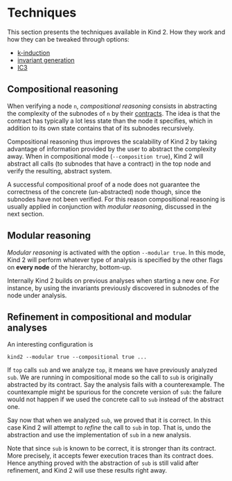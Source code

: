 # Techniques

This section presents the techniques available in Kind 2. How they work and how they can be tweaked through options:

* [k-induction](./2_kinduction.md#k-induction)
* [invariant generation](./3_invgen.md#invariant-generation)
* [IC3](./4_ic3.md#ic3)



## Compositional reasoning

When verifying a node `n`, *compositional reasoning* consists in abstracting
the complexity of the subnodes of `n` by their
[contracts](./../9_other/contract_semantics.md#contract-semantics). The idea is
that the contract has typically a lot less state than the node it specifies,
which in addition to its own state contains that of its subnodes recursively.

Compositional reasoning thus improves the scalability of Kind 2 by taking
advantage of information provided by the user to abstract the complexity away.
When in compositional mode (`--composition true`), Kind 2 will abstract all
calls (to subnodes that have a contract) in the top node and verify the
resulting, abstract system.


A successful compositional proof of a node does not guarantee the correctness
of the concrete (un-abstracted) node though, since the subnodes have not been
verified. For this reason compositional reasoning is usually applied in
conjunction with *modular reasoning*, discussed in the next section.



## Modular reasoning

*Modular reasoning* is activated with the option `--modular true`. In this
mode, Kind 2 will perform whatever type of analysis is specified by the other
flags on **every node** of the hierarchy, bottom-up.

Internally Kind 2 builds on previous analyses when starting a new one. For
instance, by using the invariants previously discovered in subnodes of the node
under analysis.


## Refinement in compositional and modular analyses

An interesting configuration is
```
kind2 --modular true --compositional true ...
```

If `top` calls `sub` and we analyze `top`, it means we have previously analyzed
`sub`. We are running in compositional mode so the call to `sub` is originally
abstracted by its contract.
Say the analysis fails with a counterexample. The countexample might be
spurious for the concrete version of `sub`: the failure would not happen if we
used the concrete call to `sub` instead of the abstract one.

Say now that when we analyzed `sub`, we proved that it is correct. In this case
Kind 2 will attempt to *refine* the call to `sub` in top. That is, undo the
abstraction and use the implementation of `sub` in a new analysis.

Note that since `sub` is known to be correct, it is stronger than its contract.
More precisely, it accepts fewer execution traces than its contract does. Hence
anything proved with the abstraction of `sub` is still valid after refinement,
and Kind 2 will use these results right away.
